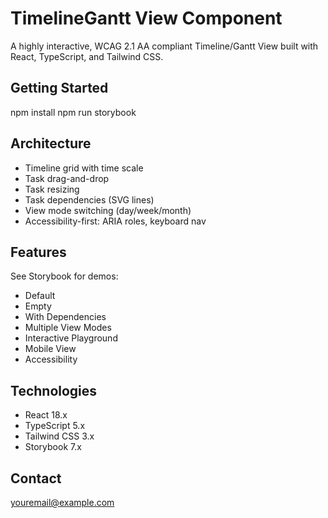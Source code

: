 # TimelineGantt View Component

A highly interactive, WCAG 2.1 AA compliant Timeline/Gantt View built with React, TypeScript, and Tailwind CSS.

## Getting Started
npm install
npm run storybook

## Architecture
- Timeline grid with time scale
- Task drag-and-drop
- Task resizing
- Task dependencies (SVG lines)
- View mode switching (day/week/month)
- Accessibility-first: ARIA roles, keyboard nav

## Features
See Storybook for demos:
- Default
- Empty
- With Dependencies
- Multiple View Modes
- Interactive Playground
- Mobile View
- Accessibility

## Technologies
- React 18.x
- TypeScript 5.x
- Tailwind CSS 3.x
- Storybook 7.x

## Contact
youremail@example.com
